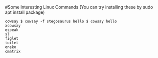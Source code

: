 #Some Interesting Linux Commands (You can try installing these by sudo apt install package)

    cowsay $ cowsay -f stegosaurus hello $ cowsay hello
    xcowsay
    espeak
    sl
    figlet
    toilet
    oneko
    cmatrix

